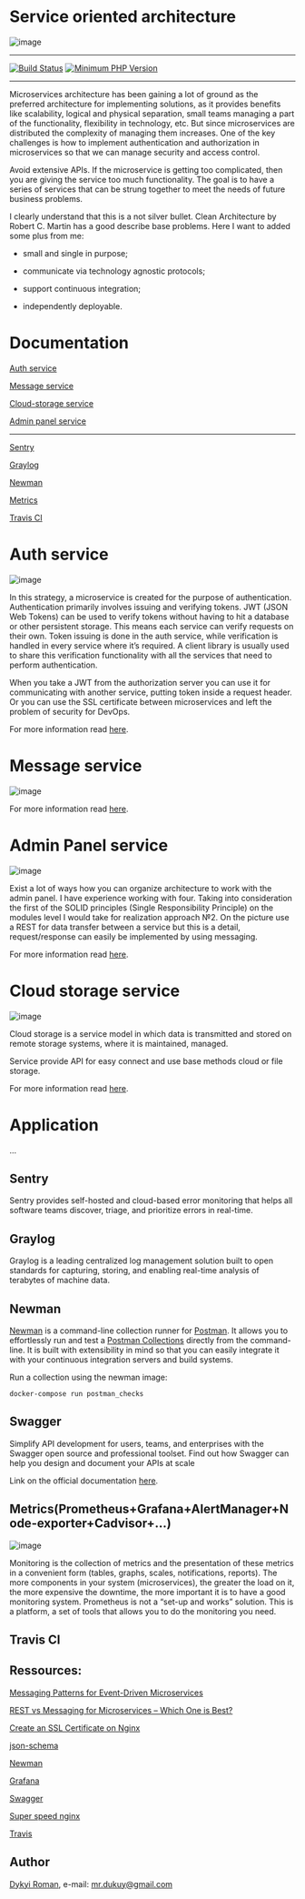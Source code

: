 Service oriented architecture
=======

![image](base.png)

- - -
[![Build Status](https://api.travis-ci.org/dykyi-roman/service-oriented-architecture.svg?branch=master)](https://api.travis-ci.org/dykyi-roman)
[![Minimum PHP Version](https://img.shields.io/badge/php-%3E%3D%207.3-8892BF.svg?style=flat-square)](https://php.net/)
- - -

Microservices architecture has been gaining a lot of ground as the preferred architecture for implementing solutions, as it provides benefits like scalability, logical and physical separation, small teams managing a part of the functionality, flexibility in technology, etc. 
But since microservices are distributed the complexity of managing them increases.
One of the key challenges is how to implement authentication and authorization in microservices so that we can manage security and access control.

Avoid extensive APIs. If the microservice is getting too complicated, then you are giving the service too much functionality.
The goal is to have a series of services that can be strung together to meet the needs of future business problems.

I clearly understand that this is a not silver bullet. Clean Architecture by Robert C. Martin has a good describe base problems.
Here I want to added some plus from me:

* small and single in purpose;

* communicate via technology agnostic protocols;

* support continuous integration;

* independently deployable.

# Documentation

[Auth service](auth/README.md)

[Message service](message/README.md)

[Cloud-storage service](cloud-storage/README.md)

[Admin panel service](adminpanel/README.md)

- - -

[Sentry](sentry/README.md)

[Graylog](graylog/README.md)

<a href="https://github.com/dykyi-roman/service-oriented-architecture/tree/master#newman">Newman</a>

[Metrics](metrics/README.md)

[Travis CI](https://api.travis-ci.org/dykyi-roman)

# Auth service

![image](auth/docs/main.png)

In this strategy, a microservice is created for the purpose of authentication. Authentication primarily involves issuing and verifying tokens. 
JWT (JSON Web Tokens) can be used to verify tokens without having to hit a database or other persistent storage. 
This means each service can verify requests on their own. Token issuing is done in the auth service, while verification is handled in every service where it’s required. 
A client library is usually used to share this verification functionality with all the services that need to perform authentication. 

When you take a JWT from the authorization server you can use it for communicating with another service, putting token inside a request header. Or you can use the SSL certificate between microservices and left the problem of security for DevOps.

For more information read [here](auth/README.md).

# Message service

![image](message/docs/message.png)

For more information read [here](message/README.md).

# Admin Panel service

![image](adminpanel/docs/adminflow2.png)

Exist a lot of ways how you can organize architecture to work with the admin panel.
I have experience working with four. Taking into consideration the first of the SOLID principles (Single Responsibility Principle) on the modules level I would take for realization approach №2.
On the picture use a REST for data transfer between a service but this is a detail, request/response can easily be implemented by using messaging. 

For more information read [here](adminpanel/README.md).

# Cloud storage service 
   
![image](cloud-storage/docs/architecture.png)

Cloud storage is a service model in which data is transmitted and stored on remote storage systems, where it is maintained, managed.

Service provide API for easy connect and use base methods cloud or file storage.

For more information read [here](cloud-storage/README.md).

# Application

...

## Sentry

Sentry provides self-hosted and cloud-based error monitoring that helps all software teams discover, triage, and prioritize errors in real-time.

## Graylog

Graylog is a leading centralized log management solution built to open standards for capturing, storing, and enabling real-time analysis of terabytes of machine data.

## Newman

<a href="https://github.com/postmanlabs/newman" target="_blank">Newman</a> is a command-line collection runner for
<a href="https://getpostman.com" target="_blank">Postman</a>. It allows you to effortlessly run and test a
<a href="https://www.getpostman.com/docs/collections" target="_blank">Postman Collections<a/> directly from the
command-line. It is built with extensibility in mind so that you can easily integrate it with your continuous integration servers and build systems.

Run a collection using the newman image:

```
docker-compose run postman_checks
```

## Swagger

Simplify API development for users, teams, and enterprises with the Swagger open source and professional toolset. Find out how Swagger can help you design and document your APIs at scale

Link on the official documentation [here](https://swagger.io/).

## Metrics(Prometheus+Grafana+AlertManager+Node-exporter+Cadvisor+...)

![image](metrics/docs/monitoring-stack.png)

Monitoring is the collection of metrics and the presentation of these metrics in a convenient form (tables, graphs, scales, notifications, reports).
The more components in your system (microservices), the greater the load on it, the more expensive the downtime, the more important it is to have a good monitoring system.
Prometheus is not a “set-up and works” solution. This is a platform, a set of tools that allows you to do the monitoring you need.

## Travis CI



## Ressources:

[Messaging Patterns for Event-Driven Microservices](https://solace.com/blog/messaging-patterns-for-event-driven-microservices/)

[REST vs Messaging for Microservices – Which One is Best?](https://solace.com/blog/experience-awesomeness-event-driven-microservices/)

[Create an SSL Certificate on Nginx](https://www.digitalocean.com/community/tutorials/how-to-create-an-ssl-certificate-on-nginx-for-ubuntu-14-04)

[json-schema](https://json-schema.org/understanding-json-schema/reference/object.html)

[Newman](https://github.com/postmanlabs/newman)

[Grafana](https://grafana.com/docs/grafana/latest/features/panels/panels/)

[Swagger](https://medium.com/@nyllor/generate-openapi-documentation-for-your-php-api-45f526f3975c)

[Super speed nginx](https://gnugat.github.io/2016/04/20/super-speed-sf-nginx.html)

[Travis](https://docs.travis-ci.com/user/job-lifecycle/)
    
## Author
[Dykyi Roman](https://www.linkedin.com/in/roman-dykyi-43428543/), e-mail: [mr.dukuy@gmail.com](mailto:mr.dukuy@gmail.com)

